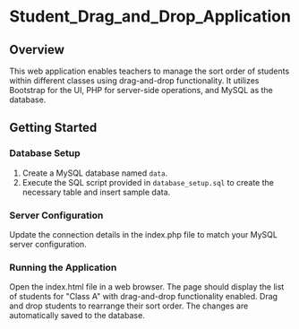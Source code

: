 # Student_Drag_and_Drop_Application

## Overview

This web application enables teachers to manage the sort order of students within different classes using drag-and-drop functionality. It utilizes Bootstrap for the UI, PHP for server-side operations, and MySQL as the database.

## Getting Started

### Database Setup

1. Create a MySQL database named `data`.
2. Execute the SQL script provided in `database_setup.sql` to create the necessary table and insert sample data.

### Server Configuration
Update the connection details in the index.php file to match your MySQL server configuration.

### Running the Application
Open the index.html file in a web browser.
The page should display the list of students for "Class A" with drag-and-drop functionality enabled.
Drag and drop students to rearrange their sort order. The changes are automatically saved to the database.

